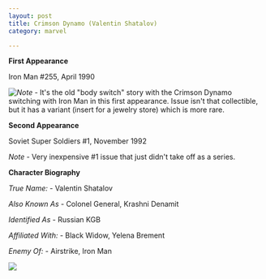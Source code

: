 ```yaml
---
layout: post
title: Crimson Dynamo (Valentin Shatalov)
category: marvel

---
```


**First Appearance**

Iron Man #255, April 1990

<div style="float:left;"><img src="http://comicfirsts.com/images/marvel/character/crimson-dynamo.jpg"></div>

*Note* -  It's the old "body switch" story with the Crimson Dynamo switching with Iron Man in this first appearance.  Issue isn't that collectible, but it has a variant (insert for a jewelry store) which is more rare.


**Second Appearance**

Soviet Super Soldiers #1, November 1992

*Note* - Very inexpensive #1 issue that just didn't take off as a series.

**Character Biography**

*True Name:* - Valentin Shatalov

*Also Known As* - Colonel General, Krashni Denamit

*Identified As* - Russian KGB

*Affiliated With:* - Black Widow, Yelena Brement

*Enemy Of:* - Airstrike, Iron Man

<img src="http://comicfirsts.com/images/marvel/iron-man-issue-255.jpg">
